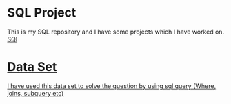 # SQL Project
This is my SQL repository and I have some projects which I have worked on.
<a href= "https://github.com/Ravchouhan/SQL/blob/main/sql%20%20project%201.pptx"> SQl 

# Data Set
I have used this data set to solve the question by using sql query (Where, joins, subquery etc)
